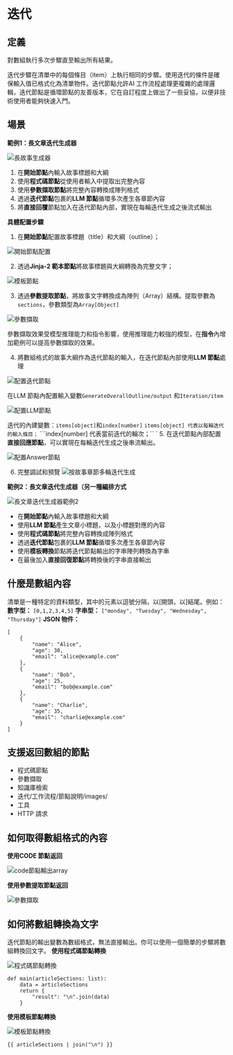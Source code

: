 # 迭代
## 定義
對數組執行多次步驟直至輸出所有結果。

迭代步驟在清單中的每個條目（item）上執行相同的步驟。使用迭代的條件是確保輸入值已格式化為清單物件。迭代節點允許AI 工作流程處理更複雜的處理邏輯，迭代節點是循環節點的友善版本，它在自訂程度上做出了一些妥協，以便非技術使用者能夠快速入門。
## 場景
**範例1：長文章迭代生成器**

![長故事生成器](/工作流程/節點說明/images/長故事生成器.png)

1. 在**開始節點**內輸入故事標題和大綱
2. 使用**程式碼節點**從使用者輸入中提取出完整內容
3. 使用**參數擷取節點**將完整內容轉換成陣列格式
4. 透過**迭代節點**包裹的**LLM 節點**循環多次產生各章節內容
5. 將**直接回覆**節點加入在迭代節點內部，實現在每輪迭代生成之後流式輸出

**具體配置步驟**
1. 在**開始節點**配置故事標題（title）和大綱（outline）；

![開始節點配置](/工作流程/節點說明/images/開始節點配置.png)

2. 透過**Jinja-2 範本節點**將故事標題與大綱轉換為完整文字；

![模板節點](/工作流程/節點說明/images/模板節點.png)

3. 透過**參數提取節點**，將故事文字轉換成為陣列（Array）結構。提取參數為```sections```，參數類型為```Array[Object]```

![參數擷取](/工作流程/節點說明/images/參數擷取.png)

參數擷取效果受模型推理能力和指令影響，使用推理能力較強的模型，在**指令**內增加範例可以提高參數擷取的效果。

4. 將數組格式的故事大綱作為迭代節點的輸入，在迭代節點內部使用**LLM 節點**處理

![配置迭代節點](/工作流程/節點說明/images/配置迭代節點.png)

在LLM 節點內配置輸入變數```GenerateOverallOutline/output``` 和```Iteration/item```

![配置LLM節點](/工作流程/節點說明/images/配置LLM節點.png)

迭代的內建變數：```items[object]```和```index[number]```
```items[object] 代表以每輪迭代的輸入條目；```
```index[number] 代表當前迭代的輪次；``
`
5. 在迭代節點內部配置**直接回應節點**，可以實現在每輪迭代生成之後串流輸出。

![配置Answer節點](/工作流程/節點說明/images/配置Answer節點.png)

6. 完整調試和預覽
![按故事章節多輪迭代生成](/工作流程/節點說明/images/按故事章節多輪迭代生成.png)

**範例2：長文章迭代生成器（另一種編排方式**

![長文章迭代生成器範例2](/工作流程/節點說明/images/長文章迭代生成器範例2.png)

- 在**開始節點**內輸入故事標題和大綱
- 使用**LLM 節點**產生文章小標題，以及小標題對應的內容
- 使用**程式碼節點**將完整內容轉換成陣列格式
- 透過**迭代節點**包裹的**LLM 節點**循環多次產生各章節內容
- 使用**模板轉換**節點將迭代節點輸出的字串陣列轉換為字串
- 在最後加入**直接回復節點**將轉換後的字串直接輸出

## 什麼是數組內容
清單是一種特定的資料類型，其中的元素以逗號分隔，以[開頭，以]結尾。例如：
**數字型：**
```[0,1,2,3,4,5]```
**字串型：**
```["monday", "Tuesday", "Wednesday", "Thursday"]```
**JSON 物件：**
```
[
    {
        "name": "Alice",
        "age": 30,
        "email": "alice@example.com"
    },
    {
        "name": "Bob",
        "age": 25,
        "email": "bob@example.com"
    },
    {
        "name": "Charlie",
        "age": 35,
        "email": "charlie@example.com"
    }
]
```
## 支援返回數組的節點
- 程式碼節點
- 參數擷取
- 知識庫檢索
- 迭代/工作流程/節點說明/images/
- 工具
- HTTP 請求

## 如何取得數組格式的內容
**使用CODE 節點返回**

![code節點輸出array](/工作流程/節點說明/images/code節點輸出array.png)

**使用參數提取節點返回**

![參數擷取](/工作流程/節點說明/images/參數擷取.png)

## 如何將數組轉換為文字
迭代節點的輸出變數為數組格式，無法直接輸出。你可以使用一個簡單的步驟將數組轉換回文字。
**使用程式碼節點轉換**

![程式碼節點轉換](/工作流程/節點說明/images/程式碼節點轉換.png)
```
def main(articleSections: list):
    data = articleSections
    return {
        "result": "\n".join(data)
    }
```
**使用模板節點轉換**

![模板節點轉換](/工作流程/節點說明/images/模板節點轉換.png)

```{{ articleSections | join("\n") }}```


